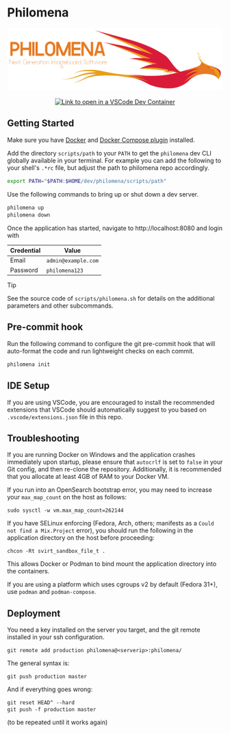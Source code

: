 # Philomena

[open-in-devcontainer]: https://vscode.dev/redirect?url=vscode://ms-vscode-remote.remote-containers/cloneInVolume?url=https://github.com/philomena/philomena

[![Philomena](/assets/static/images/phoenix.svg)][open-in-devcontainer]

<div align="center">
    <a href="https://vscode.dev/redirect?url=vscode://ms-vscode-remote.remote-containers/cloneInVolume?url=https://github.com/philomena/philomena">
        <img
            alt="Link to open in a VSCode Dev Container"
            src="https://img.shields.io/badge/Open%20in%20a%20Dev%20Container-VSCode-e77a22?style=for-the-badge&labelColor=d91b39&logo=docker&logoColor=white"
            height="30"
        />
    </a>
</div>

## Getting Started

Make sure you have [Docker](https://docs.docker.com/engine/install/) and [Docker Compose plugin](https://docs.docker.com/compose/install/#scenario-two-install-the-docker-compose-plugin) installed.

Add the directory `scripts/path` to your `PATH` to get the `philomena` dev CLI globally available in your terminal. For example you can add the following to your shell's `.*rc` file, but adjust the path to philomena repo accordingly.

```bash
export PATH="$PATH:$HOME/dev/philomena/scripts/path"
```

Use the following commands to bring up or shut down a dev server.

```bash
philomena up
philomena down
```

Once the application has started, navigate to http://localhost:8080 and login with

| Credential | Value               |
| ---------- | ------------------- |
| Email      | `admin@example.com` |
| Password   | `philomena123`      |

> [!TIP]
> See the source code of `scripts/philomena.sh` for details on the additional parameters and other subcommands.

## Pre-commit hook

Run the following command to configure the git pre-commit hook that will auto-format the code and run lightweight checks on each commit.

```bash
philomena init
```

## IDE Setup

If you are using VSCode, you are encouraged to install the recommended extensions that VSCode should automatically suggest to you based on `.vscode/extensions.json` file in this repo.

## Troubleshooting

If you are running Docker on Windows and the application crashes immediately upon startup, please ensure that `autocrlf` is set to `false` in your Git config, and then re-clone the repository. Additionally, it is recommended that you allocate at least 4GB of RAM to your Docker VM.

If you run into an OpenSearch bootstrap error, you may need to increase your `max_map_count` on the host as follows:

```
sudo sysctl -w vm.max_map_count=262144
```

If you have SELinux enforcing (Fedora, Arch, others; manifests as a `Could not find a Mix.Project` error), you should run the following in the application directory on the host before proceeding:

```
chcon -Rt svirt_sandbox_file_t .
```

This allows Docker or Podman to bind mount the application directory into the containers.

If you are using a platform which uses cgroups v2 by default (Fedora 31+), use `podman` and `podman-compose`.

## Deployment

You need a key installed on the server you target, and the git remote installed in your ssh configuration.

    git remote add production philomena@<serverip>:philomena/

The general syntax is:

    git push production master

And if everything goes wrong:

    git reset HEAD^ --hard
    git push -f production master

(to be repeated until it works again)
